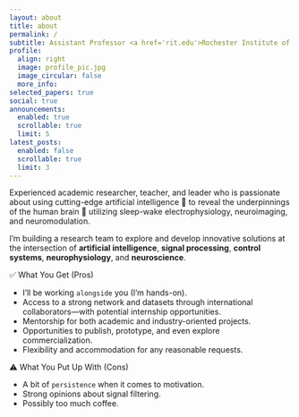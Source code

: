 ```yaml
---
layout: about
title: about
permalink: /
subtitle: Assistant Professor <a href='rit.edu'>Rochester Institute of Technology</a>.
profile:
  align: right
  image: profile_pic.jpg
  image_circular: false
  more_info: 
selected_papers: true
social: true
announcements:
  enabled: true
  scrollable: true
  limit: 5
latest_posts:
  enabled: false
  scrollable: true
  limit: 3
---
```


Experienced academic researcher, teacher, and leader who is passionate about using cutting-edge artificial intelligence 🧠 to reveal the underpinnings of the human brain 🧬 utilizing sleep-wake electrophysiology, neuroimaging, and neuromodulation.

I’m building a research team to explore and develop innovative solutions at the intersection of **artificial intelligence**, **signal processing**, **control systems**, **neurophysiology**, and **neuroscience**.

✅ What You Get (Pros)

- I’ll be working `alongside` you (I’m hands-on).
- Access to a strong network and datasets through international collaborators—with potential internship opportunities.
- Mentorship for both academic and industry-oriented projects.
- Opportunities to publish, prototype, and even explore commercialization.
- Flexibility and accommodation for any reasonable requests.

⚠️ What You Put Up With (Cons)

- A bit of `persistence` when it comes to motivation.
- Strong opinions about signal filtering.
- Possibly too much coffee.

<!--
Write your biography here. Tell the world about yourself. Link to your favorite subreddit: [reddit](http://reddit.com). You can put a picture in, too. The code is already in—just name your picture `prof_pic.jpg` and put it in the `img/` folder.

Put your address / P.O. box / other info right below your picture. You can also disable any of these elements by editing `profile` property of the YAML header of your `_pages/about.md`. Edit `_bibliography/papers.bib` and Jekyll will render your [publications page](/al-folio/publications/) automatically.

Link to your social media connections, too. This theme is set up to use [Font Awesome icons](https://fontawesome.com/) and [Academicons](https://jpswalsh.github.io/academicons/). Add your Facebook, Twitter, LinkedIn, Google Scholar, or just disable all of them.
-->
